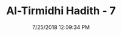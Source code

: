 ---
title        : "Al-Tirmidhi Hadith - 7"
date         : 7/25/2018 12:09:34 PM
draft        : false
type         : "hadith"
layout       : "hadith"
BookCode     : "TIR"
HadithNumber : "7"
tags  :  ["Al-Miqdad"]
---